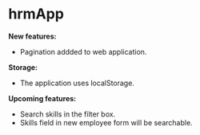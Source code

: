 # hrmApp

**New features:**
* Pagination addded to web application.

**Storage:**
* The application uses localStorage.

**Upcoming features:**
* Search skills in the filter box.
* Skills field in new employee form will be searchable.

